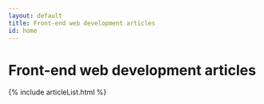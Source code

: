 ```yaml
---
layout: default
title: Front-end web development articles
id: home
---
```


# Front-end web development articles

{% include articleList.html %}

<!-- a b c
I am highly experienced in HTML, CSS and various ECMAScript implementations found in the browser and I will be sharing my experience and knowledge through various [articles](/articles/).

Oh and of course these bits are required... [Github](http://www.github.com/adamsilver/), [LinkedIn](http://uk.linkedin.com/in/adambsilver/) and [Twitter](http://www.twitter.com/adambsilver).
-->